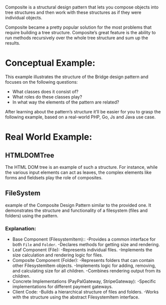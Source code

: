 Composite is a structural design pattern that lets you compose objects into tree structures and then work with these structures as if they were individual objects.

Composite became a pretty popular solution for the most problems that require building a tree structure. Composite’s great feature is the ability to run methods recursively over the whole tree structure and sum up the results.

# Conceptual Example:
This example illustrates the structure of the Bridge design pattern and focuses on the following questions:
* What classes does it consist of?
* What roles do these classes play?
* In what way the elements of the pattern are related?

After learning about the pattern’s structure it’ll be easier for you to grasp the following example, based on a real-world PHP, Go, Js and Java use case.

# Real World Example:
## HTMLDOMTree
The HTML DOM tree is an example of such a structure. For instance, while the various input elements can act as leaves, the complex elements like forms and fieldsets play the role of composites.

## FileSystem
example of the Composite Design Pattern similar to the provided one. It demonstrates the structure and functionality of a filesystem (files and folders) using the pattern.

### Explanation:
* Base Component (FilesystemItem):: 
-Provides a common interface for both `File` and `Folder`.
-Declares methods for getting size and rendering.
* Leaf Component (File):
-Represents individual files.
-Implements the size calculation and rendering logic for files.
* Composite Component (Folder):
-Represents folders that can contain other FilesystemItem objects.
-Implements logic for adding, removing, and calculating size for all children.
-Combines rendering output from its children.
* Concrete Implementations (PayPalGateway, StripeGateway): 
-Specific implementations for different payment gateways.
* Client Code: 
-Builds a hierarchical structure of files and folders.
-Works with the structure using the abstract FilesystemItem interface.